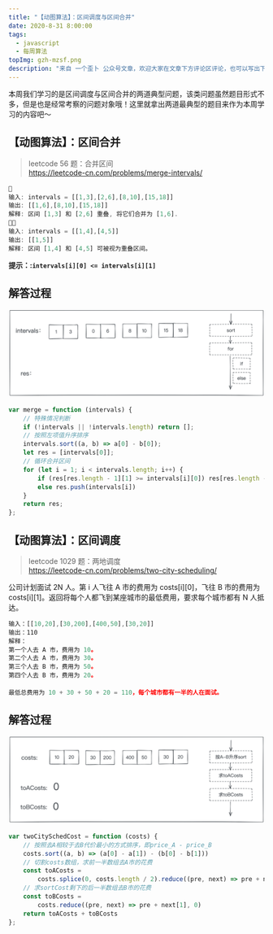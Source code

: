 ```yaml
---
title: "【动图算法】：区间调度与区间合并"
date: 2020-8-31 8:00:00
tags:
  - javascript
  - 每周算法
topImg: gzh-mzsf.png
description: "来自 一个歪卜 公众号文章，欢迎大家在文章下方评论区评论，也可以写出下周题目的解题思路哦～"
---
```


本周我们学习的是区间调度与区间合并的两道典型问题，该类问题虽然题目形式不多，但是也是经常考察的问题对象哦！这里就拿出两道最典型的题目来作为本周学习的内容吧～


## 【动图算法】：区间合并

> leetcode 56 题：合并区间  
> https://leetcode-cn.com/problems/merge-intervals/

```javascript
🌰
输入: intervals = [[1,3],[2,6],[8,10],[15,18]]
输出: [[1,6],[8,10],[15,18]]
解释: 区间 [1,3] 和 [2,6] 重叠, 将它们合并为 [1,6].
🌰🌰
输入: intervals = [[1,4],[4,5]]
输出: [[1,5]]
解释: 区间 [1,4] 和 [4,5] 可被视为重叠区间。
```

**提示：:`intervals[i][0] <= intervals[i][1]`**

## 解答过程

![](./2.gif)

```javascript
var merge = function (intervals) {
    // 特殊情况判断
    if (!intervals || !intervals.length) return [];
    // 按照左项值升序排序
    intervals.sort((a, b) => a[0] - b[0]);
    let res = [intervals[0]];
    // 循环合并区间
    for (let i = 1; i < intervals.length; i++) {
        if (res[res.length - 1][1] >= intervals[i][0]) res[res.length - 1][1] = Math.max(res[res.length - 1][1], intervals[i][1]) 
        else res.push(intervals[i])
    }
    return res;
};
```



## 【动图算法】：区间调度

> leetcode 1029 题：两地调度  
> https://leetcode-cn.com/problems/two-city-scheduling/

公司计划面试 2N 人。第 i 人飞往 A 市的费用为 costs[i]\[0\]，飞往 B 市的费用为 costs[i]\[1\]。返回将每个人都飞到某座城市的最低费用，要求每个城市都有 N 人抵达。

```javascript
输入：[[10,20],[30,200],[400,50],[30,20]]
输出：110
解释：
第一个人去 A 市，费用为 10。
第二个人去 A 市，费用为 30。
第三个人去 B 市，费用为 50。
第四个人去 B 市，费用为 20。

最低总费用为 10 + 30 + 50 + 20 = 110，每个城市都有一半的人在面试。
```

## 解答过程

![](./3.gif)

```javascript
var twoCitySchedCost = function (costs) {
    // 按照去A相较于去B代价最小的方式排序，即price_A - price_B
    costs.sort((a, b) => (a[0] - a[1]) - (b[0] - b[1]))
    // 切割costs数组，求前一半数组去A市的花费
    const toACosts = 
        costs.splice(0, costs.length / 2).reduce((pre, next) => pre + next[0], 0)
    // 求sortCost剩下的后一半数组去B市的花费
    const toBCosts = 
        costs.reduce((pre, next) => pre + next[1], 0)
    return toACosts + toBCosts
};
```


